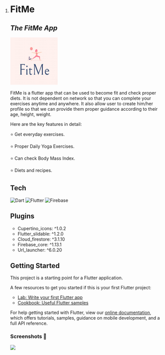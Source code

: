 1.
    # FitMe
    ## _The FitMe App_
    
    <img src="images/logo.jpg" width="150px" height="150px"/>
    
     FitMe is a flutter app that can be used to become fit and check proper diets. It is not dependent on network so that you can complete your exercises anytime and  anywhere. 
     It also allow user to create him/her profile so that we can provide them proper guidance according to their age, height, weight.

    
    Here are the key features in detail:
    
    ⭐ Get everyday exercises.
    
    ⭐ Proper Daily Yoga Exercises.
    
    ⭐ Can check Body Mass Index.
    
    ⭐ Diets and recipes.
    
    ## Tech
    
    ![Dart](https://img.shields.io/badge/dart-%230175C2.svg?style=for-the-badge&logo=dart&logoColor=white)
    ![Flutter](https://img.shields.io/badge/Flutter-%2302569B.svg?style=for-the-badge&logo=Flutter&logoColor=white)
    ![Firebase](https://img.shields.io/badge/firebase-%23039BE5.svg?style=for-the-badge&logo=firebase)
    
    ## Plugins
    - Cupertino_icons: ^1.0.2
    - Flutter_slidable: ^1.2.0
    - Cloud_firestore: ^3.1.10
    - Firebase_core: ^1.13.1
    - Url_launcher: ^6.0.20
    ## Getting Started
    
    This project is a starting point for a Flutter application.
    
    A few resources to get you started if this is your first Flutter project:
    
    - [Lab: Write your first Flutter app](https://flutter.dev/docs/get-started/codelab)
    - [Cookbook: Useful Flutter samples](https://flutter.dev/docs/cookbook)
    
    For help getting started with Flutter, view our
    [online documentation](https://flutter.dev/docs), which offers tutorials,
    samples, guidance on mobile development, and a full API reference.
    
    ### Screenshots 📱
    ![](images/Home.png)
    ```
